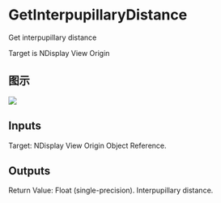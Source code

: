 # GetInterpupillaryDistance

Get interpupillary distance

Target is NDisplay View Origin

## 图示

![]($-20221218-21045475.png)

## Inputs

Target: NDisplay View Origin Object Reference.  

## Outputs

Return Value: Float (single-precision). Interpupillary distance.

